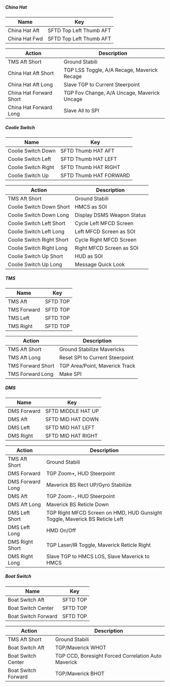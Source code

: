 ##### China Hat
| Name      | Key |
| ----------- | ----------- |
| China Hat Aft | SFTD Top Left Thumb AFT |
| China Hat Fwd | SFTD Top Left Thumb AFT |

| Action | Description |
| ----------- | ----------- |
| TMS Aft Short | Ground Stabili
| China Hat Aft Short | TGP LSS Toggle, A/A Recage, Maverick Recage |
| China Hat Aft Long | Slave TGP to Current Steerpoint |
| China Hat Forward Short | TGP Fov Change, A/A Uncage, Maverick Uncage |
| China Hat Forward Long | Slave All to SPI |
##### Coolie Switch
| Name      | Key |
| ----------- | ----------- |
| Coolie Switch Down | SFTD Thumb HAT AFT                   |
| Coolie Switch Left | SFTD Thumb HAT LEFT  |
| Coolie Switch Right | SFTD Thumb HAT RIGHT    |
| Coolie Switch Up | SFTD Thumb HAT FORWARD |

| Action | Description |
| ----------- | ----------- |
| TMS Aft Short | Ground Stabili
| Coolie Switch Down Short | HMCS as SOI    |
| Coolie Switch Down Long | Display DSMS Weapon Status  |
| Coolie Switch Left Short | Cycle Left MFCD Screen |
| Coolie Switch Left Long | Left MFCD Screen as SOI |
| Coolie Switch Right Short | Cycle Right MFCD Screen   |
| Coolie Switch Right Long | Right MFCD Screen as SOI   |
| Coolie Switch Up Short | HUD as SOI   |
| Coolie Switch Up Long | Message Quick Look    |
##### TMS
| Name      | Key |
| ----------- | ----------- |
| TMS Aft | SFTD TOP|RIGHT HAT DOWN |
| TMS Forward | SFTD TOP|RIGHT HAT UP   |
| TMS Left | SFTD TOP|RIGHT HAT LEFT    |
| TMS Right | SFTD TOP|RIGHT HAT RIGHT  |

| Action | Description |
| ----------- | ----------- |
| TMS Aft Short | Ground Stabilize Mavericks    |
| TMS Aft Long | Reset SPI to Current Steerpoint    |
| TMS Forward Short | TGP Area/Point, Maverick Track    |
| TMS Forward Long | Make SPI   |

##### DMS
| Name      | Key |
| ----------- | ----------- |
| DMS Forward | SFTD MIDDLE HAT UP |
| DMS Aft | SFTD MID HAT DOWN |
| DMS Left | SFTD MID HAT LEFT |
| DMS Right | SFTD MID HAT RIGHT |

| Action | Description |
| ----------- | ----------- |
| TMS Aft Short | Ground Stabili
| DMS Forward | TGP Zoom+, HUD Steerpoint|, Maverick BS Rect UP |
| DMS Forward Long | Maverick BS Rect UP/Gyro Stabilize |
| DMS Aft | TGP Zoom-, HUD Steerpoint |
| DMS Aft Long | Maverick BS Reticle Down |
| DMS Left Short | TGP Right MFCD Screen on HMD,  HUD Gunsight Toggle, Maverick BS Reticle Left |
| DMS Left Long | HMD On/Off |
| DMS Right Short | TGP Laser/IR Toggle, Maverick Reticle Right |
| DMS Right Long | Slave TGP to HMCS LOS, Slave Maverick to HMCS |
##### Boat Switch
| Name      | Key |
| ----------- | ----------- |
| Boat Switch Aft | SFTD TOP|LEFT HAT DOWN |
| Boat Switch Center | SFTD TOP|LEFT HAT RIGHT |
| Boat Switch Forward | SFTD TOP|LEFT HAT UP |

| Action | Description |
| ----------- | ----------- |
| TMS Aft Short | Ground Stabili
| Boat Switch Aft | TGP/Maverick WHOT |
| Boat Switch Center | TGP CCD, Boresight Forced Correlation Auto Maverick |
| Boat Switch Forward | TGP/Maverick BHOT |
